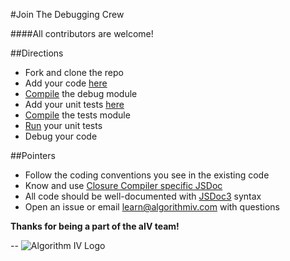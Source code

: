 #Join The Debugging Crew

####All contributors are welcome!

##Directions
- Fork and clone the repo
- Add your code [here](https://github.com/imaginate/algorithmIV-javascript-debugger/tree/master/tests/pre-compiled-debug)
- [Compile](https://github.com/imaginate/algorithmIV-javascript-debugger/blob/master/compile/compile-commands.txt) the debug module
- Add your unit tests [here](https://github.com/imaginate/algorithmIV-javascript-debugger/tree/master/tests/pre-compiled-tests)
- [Compile](https://github.com/imaginate/algorithmIV-javascript-debugger/blob/master/compile/compile-commands.txt) the tests module
- [Run](https://github.com/imaginate/algorithmIV-javascript-debugger/blob/master/tests/index.html) your unit tests
- Debug your code

##Pointers
- Follow the coding conventions you see in the existing code
- Know and use [Closure Compiler specific JSDoc](https://developers.google.com/closure/compiler/)
- All code should be well-documented with [JSDoc3](http://usejsdoc.org/) syntax
- Open an issue or email learn@algorithmiv.com with questions

**Thanks for being a part of the aIV team!**

--
![Algorithm IV Logo](http://www.algorithmiv.com/images/aIV-icon.png)  